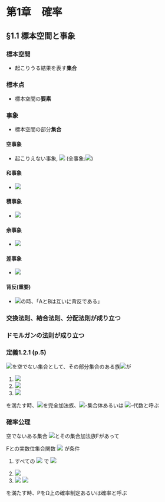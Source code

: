 # 第1章　確率

## §1.1 標本空間と事象

### 標本空間

- 起こりうる結果を表す**集合**

### 標本点

- 標本空間の**要素**

### 事象

- 標本空間の部分**集合**


#### 空事象

- 起こりえない事象, <img src="https://latex.codecogs.com/gif.latex?%5Cdpi%7B150%7D%20%5Cphi"> (全事象:<img src="https://latex.codecogs.com/gif.latex?%5Cdpi%7B150%7D%20%5COmega">)

#### 和事象

- <img src="https://latex.codecogs.com/gif.latex?%5Cdpi%7B150%7D%20A%5Ccup%20B">

#### 積事象

- <img src="https://latex.codecogs.com/gif.latex?%5Cdpi%7B150%7D%20A%5Ccap%20B">

#### 余事象

- <img src="https://latex.codecogs.com/gif.latex?%5Cdpi%7B150%7D%20A%5Ec">

#### 差事象

- <img src="https://latex.codecogs.com/gif.latex?%5Cdpi%7B150%7D%20A%20-%20B%20%3D%20A%5Ccap%20B%5Ec">

#### 背反(重要)

- <img src="https://latex.codecogs.com/gif.latex?%5Cdpi%7B150%7D%20A%5Ccap%20B%20%3D%20%5Cphi">の時、「AとBは互いに背反である」


### 交換法則、結合法則、分配法則が成り立つ

### ドモルガンの法則が成り立つ


### 定義1.2.1 (p.5)

<img src="https://latex.codecogs.com/gif.latex?%5Cdpi%7B150%7D%20%5COmega">を空でない集合として、その部分集合のある族<img src="https://latex.codecogs.com/gif.latex?%5Cdpi%7B150%7D%20F">が

1. <img src="https://latex.codecogs.com/gif.latex?%5Cdpi%7B150%7D%20%5COmega%20%5Cin%20%5Cmathcal%20F">

2. <img src="https://latex.codecogs.com/gif.latex?%5Cdpi%7B150%7D%20A%20%5Cin%20F%20%5CRightarrow%20A%5Ec%20%5Cin%20F">

3. <img src="https://latex.codecogs.com/gif.latex?%5Cdpi%7B150%7D%20A_1%2C%20A_2%2C%20...%20%5Cin%20F%20%5CRightarrow%20%5Ccup_%7Bi%3D1%7D%5E%7B%5Cinfty%7DA_i%20%5Cin%20F">

を満たす時、<img src="https://latex.codecogs.com/gif.latex?%5Cdpi%7B150%7D%20F">を完全加法族、<img src="https://latex.codecogs.com/gif.latex?%5Cdpi%7B150%7D%20%5Csigma">-集合体あるいは <img src="https://latex.codecogs.com/gif.latex?%5Cdpi%7B150%7D%20%5Csigma">-代数と呼ぶ

### 確率公理

空でないある集合 <img src="https://latex.codecogs.com/gif.latex?%5Cdpi%7B150%7D%20%5COmega">とその集合加法族Fがあって

Fとの実数位集合関数 <img src="https://latex.codecogs.com/gif.latex?%5Cdpi%7B150%7D%20P%3A%20F%5Cin%20A%20%5Crightarrow%20P%28A%29%5Cin%20%5CBbb%20R"> が条件

1. すべての <img src="https://latex.codecogs.com/gif.latex?%5Cdpi%7B150%7D%20A%5Cin%20F"> で <img src="https://latex.codecogs.com/gif.latex?%5Cdpi%7B150%7D%20P%28A%29%5Cgeq%200">

2. <img src="https://latex.codecogs.com/gif.latex?%5Cdpi%7B150%7D%20P%28%5COmega%20%29%20%3D%201">

3. <img src="https://latex.codecogs.com/gif.latex?%5Cdpi%7B150%7D%20A_1%2C%20A_2%2C%20...%20%5Cin%20F%2C%20A_i%20%5Ccap%20A_j%20%3D%20%5Cphi%20%5CRightarrow">
   <img src="https://latex.codecogs.com/gif.latex?%5Cdpi%7B150%7D%20P%28%5Ccup_%7Bi%3D1%7D%5E%7B%5Cinfty%7DA_i%29%3D%5CSigma_%7Bi%3D1%7D%5E%7B%5Cinfty%7DP%28A_i%29">

を満たす時、PをΩ上の確率制定あるいは確率と呼ぶ
